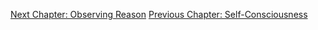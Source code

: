 <p id="nav"><a href="observing-nature.html">Next Chapter: Observing Reason</a>
<a href="self-consciousness.html">Previous Chapter: Self-Consciousness</a></p>

</section>

[^1]: §231.
[^2]: §232.
[^3]: Parmenides of Elea, 'Fragment 3', in *Fragments: A Text and Translation*, edited by D. Gallop (Toronto: University of Toronto Press, 1984), p.56. The translation is my own.
[^4]: Solomon, *In the Spirit of Hegel*, p. 218.
[^5]: J. N. Findlay, 'Analysis of the Text', in *Phenomenology of Spirit*, p. 527.
[^6]: §233.
[^7]: §234.
[^8]: J. G. Fichte, *Introductions to the Wissenschaftslehre*, translated by D. Breazeale (Indianapolis, IN: Hackett, 1994), pp. 15-16.
[^9]: Dieter Henrich, *Between Kant and Hegel: Lectures on German Idealism*, translated by D. S. Pacini (Cambridge, MA: Harvard University Press, 2008), p. 32.
[^10]: Harris, *Hegel's Ladder*, I, p. 456.
[^11]: §234.
[^12]: §235.
[^13]: Immanuel Kant, *Critique of Pure Reason*, translated and edited by P. Guyer and A. Wood (Cambridge: Cambridge University Press, 1998), B131.
[^14]: Ibid, A79-80/B105.
[^15]: §235.
[^16]: Ibid.
[^17]: Ibid.
[^18]: G. W. F. Hegel, *The Encyclopaedia Logic*, p. 84 (§42).
[^19]: §236. I have altered the text to fix a grammatical mistake in the translation.
[^20]: §236.
[^21]: Harris, *Hegel's Ladder*, I, p. 464.
[^22]: §236.
[^23]: §85.
[^24]: Arthur Schopenhauer, *The World as Will and Representation*, translated by J. Norman, A. Welchman, and C. Janaway (Cambridge: Cambridge University Press, 2010), §3.
[^25]: Harris, *Hegel's Ladder*, I, p. 467.
